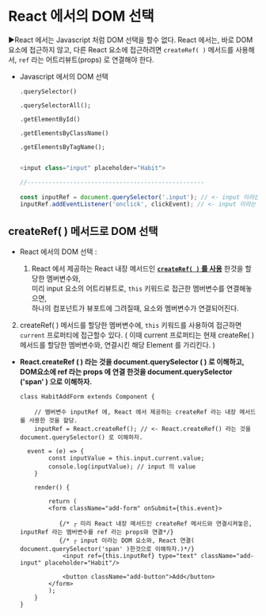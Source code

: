 # React 에서의 DOM 선택

▶React 에서는 Javascript 처럼 DOM 선택을 할수 없다. React 에서는, 바로 DOM 요소에 접근하지 않고, 다른 React 요소에 접근하려면 `createRef( )` 메서드를 사용해서, `ref` 라는 어트리뷰트(props) 로 연결해야 한다. 

- Javascript 에서의 DOM 선택

  `.querySelector()`

  `.querySelectorAll();`

  `.getElementById()`

  `.getElementsByClassName()`

  `.getElementsByTagName();`
  
  ```javascript
  
  <input class="input" placeholder="Habit">
  
  //--------------------------------------------------
      
  const inputRef = document.querySelector('.input'); // <- input 이라는 DOM 요소를 갖고와서, 변수에 할당.(input 과 JS 연결)
  inputRef.addEventListener('onclick', clickEvent); // <- input 이라는 DOM 요소에 이벤트 핸들러 등록
  
  ```
  
  

## createRef( ) 메서드로 DOM 선택

- React 에서의 DOM 선택 : 

  1. React 에서 제공하는 React 내장 메서드인 **<u>`createRef( )` 를 사용</u>** 한것을 할당한 멤버변수와,<br>미리 input 요소의 어트리뷰트로, `this` 키워드로 접근한 멤버변수를 연결해놓으면, <br>하나의 컴포넌트가 뷰포트에 그려질때, 요소와 멤버변수가 연결되어진다.
2. createRef( ) 메서드를 할당한 멤버변수에, `this` 키워드를 사용하여 접근하면<br> `current` 프로퍼티에 접근할수 있다. ( 이때 current 프로퍼티는 현재 createRe( ) 메서드를 할당한 멤버변수와, 연결시킨 해당 Element 를 가리킨다. )
  
- **React.createRef ( ) 라는 것을 document.querySelector ( ) 로 이해하고, <br>DOM요소에 ref 라는 props 에 연결 한것을 document.querySelector ('span' ) 으로 이해하자.**

  ```react
  class HabitAddForm extends Component {
  
      // 멤버변수 inputRef 에, React 에서 제공하는 createRef 라는 내장 메서드를 사용한 것을 할당.
      inputRef = React.createRef(); // <- React.createRef() 라는 것을 document.querySelector() 로 이해하자.
  
  	event = (e) => {         
          const inputValue = this.input.current.value;
          console.log(inputValue); // input 의 value
      }
  
      render() {
  
          return (
          <form className="add-form" onSubmit={this.event}>
                  
             {/* ┌ 미리 React 내장 메서드인 createRef 메서드와 연결시켜놓은, inputRef 라는 멤버변수를 ref 라는 props와 연결*/}
             {/* ┌ input 이라는 DOM 요소와, React 연결( document.querySelector('span' )한것으로 이해하자.)*/}
              <input ref={this.inputRef} type="text" className="add-input" placeholder="Habit"/>
                  
              <button className="add-button">Add</button>
          </form>
          );
      }
  }
  ```

  